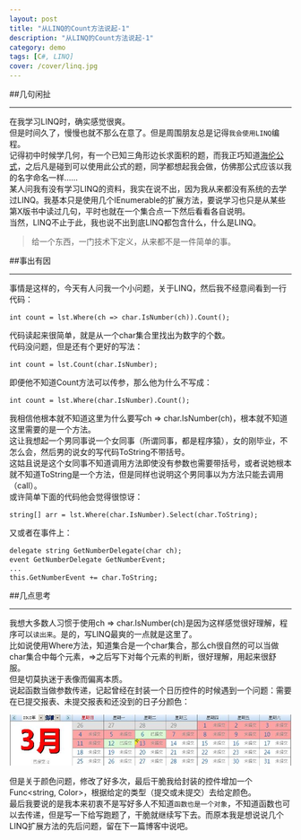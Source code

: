 ```yaml
---
layout: post
title: "从LINQ的Count方法说起-1"
description: "从LINQ的Count方法说起-1"
category: demo
tags: [C#, LINQ]
cover: /cover/linq.jpg
---
```


##几句闲扯

---

在我学习LINQ时，确实感觉很爽。  
但是时间久了，慢慢也就不那么在意了。但是周围朋友总是记得`我会使用LINQ`编程。  
记得初中时候学几何，有一个已知三角形边长求面积的题，而我正巧知道[海伦公式](http://baike.baidu.com/view/1279.htm)，之后凡是碰到可以使用此公式的题，同学都想起我会做，仿佛那公式应该以我的名字命名一样……  
某人问我有没有学习LINQ的资料，我实在说不出，因为我从来都没有系统的去学过LINQ。我基本只是使用几个IEnumerable<T>的扩展方法，要说学习也只是从某些第X版书中读过几句，平时也就在一个集合点一下然后看看各自说明。  
当然，LINQ不止于此，我也说不出到底LINQ都包含什么，什么是LINQ。  

> 给一个东西，一门技术下定义，从来都不是一件简单的事。  

##事出有因

---

事情是这样的，今天有人问我一个小问题，关于LINQ，然后我不经意间看到一行代码：  

    int count = lst.Where(ch => char.IsNumber(ch)).Count();

代码读起来很简单，就是从一个char集合里找出为数字的个数。  
代码没问题，但是还有个更好的写法：  

    int count = lst.Count(char.IsNumber);

即便他不知道Count方法可以传参，那么他为什么不写成：  

    int count = lst.Where(char.IsNumber).Count();

我相信他根本就不知道这里为什么要写ch => char.IsNumber(ch)，根本就不知道这里需要的是一个方法。  
这让我想起一个男同事说一个女同事（所谓同事，都是程序猿），女的刚毕业，不怎么会，然后男的说女的写代码ToString不带括号。  
这姑且说是这个女同事不知道调用方法即使没有参数也需要带括号，或者说她根本就不知道ToString是一个方法，但是同样也说明这个男同事以为方法只能去调用（call）。  
或许简单下面的代码他会觉得很惊讶：  

    string[] arr = lst.Where(char.IsNumber).Select(char.ToString);

又或者在事件上：  

    delegate string GetNumberDelegate(char ch);
    event GetNumberDelegate GetNumberEvent;
    ...
    this.GetNumberEvent += char.ToString;

##几点思考

---

我想大多数人习惯于使用ch => char.IsNumber(ch)是因为这样感觉很好理解，程序可以`读出来`。是的，写LINQ最爽的一点就是这里了。  
比如说使用Where方法，知道集合是一个char集合，那么ch很自然的可以当做char集合中每个元素，=>之后写下对每个元素的判断，很好理解，用起来很舒服。  
但是切莫执迷于表像而偏离本质。  
说起函数当做参数传递，记起曾经在封装一个日历控件的时候遇到一个问题：需要在已提交报表、未提交报表和还没到的日子分颜色：  

![日历控件](/image/linq/ucCalendar.gif)

但是关于颜色问题，修改了好多次，最后干脆我给封装的控件增加一个Func<string, Color>，根据给定的类型（提交或未提交）去给定颜色。  
最后我要说的是我本来初衷不是写好多人不知道`函数也是一个对象`，不知道函数也可以去传递，但是写一下给写跑题了，干脆就继续写下去。而原本我是想说说几个LINQ扩展方法的先后问题，留在下一篇博客中说吧。  

